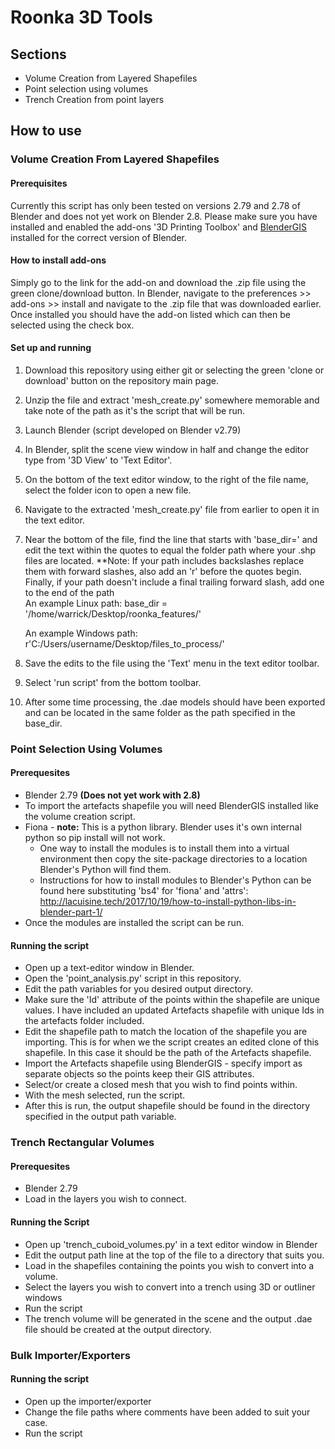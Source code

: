 # Roonka 3D Tools

## Sections

* Volume Creation from Layered Shapefiles
* Point selection using volumes
* Trench Creation from point layers

## How to use

### Volume Creation From Layered Shapefiles

#### Prerequisites

Currently this script has only been tested on versions 2.79 and 2.78 of Blender and does not yet work on Blender 2.8. Please make sure you have installed and enabled the add-ons '3D Printing Toolbox' and [BlenderGIS](https://github.com/domlysz/BlenderGIS) installed for the correct version of Blender.

#### How to install add-ons

Simply go to the link for the add-on and download the .zip file using the green clone/download button. In Blender, navigate to the preferences >> add-ons >> install and navigate to the .zip file that was downloaded earlier. Once installed you should have the add-on listed which can then be selected using the check box.

#### Set up and running

1. Download this repository using either git or selecting the green 'clone or download' button on the repository main page.
2. Unzip the file and extract 'mesh_create.py' somewhere memorable and take note of the path as it's the script that will be run.
3. Launch Blender (script developed on Blender v2.79)
4. In Blender, split the scene view window in half and change the editor type from '3D View' to 'Text Editor'.
5. On the bottom of the text editor window, to the right of the file name, select the folder icon to open a new file.
6. Navigate to the extracted 'mesh_create.py' file from earlier to open it in the text editor.
7. Near the bottom of the file, find the line that starts with 'base_dir=' and edit the text within the quotes to equal the folder path where your .shp files are located. **Note: If your path includes backslashes replace them with forward slashes, also add an 'r' before the quotes begin. Finally, if your path doesn't include a final trailing forward slash, add one to the end of the path  
    An example Linux path: base_dir = '/home/warrick/Desktop/roonka_features/'

    An example Windows path: r'C:/Users/username/Desktop/files_to_process/'
8. Save the edits to the file using the 'Text' menu in the text editor toolbar.
9. Select 'run script' from the bottom toolbar.
10. After some time processing, the .dae models should have been exported and can be located in the same folder as the path specified in the base_dir.

### Point Selection Using Volumes

#### Prerequesites

* Blender 2.79 **(Does not yet work with 2.8)**
* To import the artefacts shapefile you will need BlenderGIS installed like the volume creation script.
* Fiona - **note:** This is a python library. Blender uses it's own internal python so pip install will not work.
  * One way to install the modules is to install them into a virtual environment then copy the site-package directories to a location Blender's Python will find them.
  * Instructions for how to install modules to Blender's Python can be found here substituting 'bs4' for 'fiona' and 'attrs': <http://lacuisine.tech/2017/10/19/how-to-install-python-libs-in-blender-part-1/>
* Once the modules are installed the script can be run.

#### Running the script

* Open up a text-editor window in Blender.
* Open the 'point_analysis.py' script in this repository.
* Edit the path variables for you desired output directory.
* Make sure the 'Id' attribute of the points within the shapefile are unique values. I have included an updated Artefacts shapefile with unique Ids in the artefacts folder included.
* Edit the shapefile path to match the location of the shapefile you are importing. This is for when we the script creates an edited clone of this shapefile. In this case it should be the path of the Artefacts shapefile.
* Import the Artefacts shapefile using BlenderGIS - specify import as separate objects so the points keep their GIS attributes.
* Select/or create a closed mesh that you wish to find points within.
* With the mesh selected, run the script.
* After this is run, the output shapefile should be found in the directory specified in the output path variable.

### Trench Rectangular Volumes

#### Prerequesites

* Blender 2.79
* Load in the layers you wish to connect.

#### Running the Script

* Open up 'trench_cuboid_volumes.py' in a text editor window in Blender
* Edit the output path line at the top of the file to a directory that suits you.
* Load in the shapefiles containing the points you wish to convert into a volume.
* Select the layers you wish to convert into a trench using 3D or outliner windows
* Run the script
* The trench volume will be generated in the scene and the output .dae file should be created at the output directory.

### Bulk Importer/Exporters

#### Running the script

* Open up the importer/exporter
* Change the file paths where comments have been added to suit your case.
* Run the script

